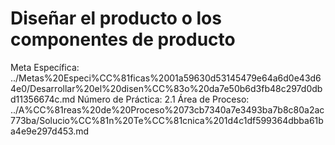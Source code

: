 # Diseñar el producto o los componentes de producto

Meta Específica: ../Metas%20Especi%CC%81ficas%2001a59630d53145479e64a6d0e43d64e0/Desarrollar%20el%20disen%CC%83o%20da7e50b6d3fb48c297d0dbd11356674c.md
Número de Práctica: 2.1
Área de Proceso: ../A%CC%81reas%20de%20Proceso%2073cb7340a7e3493ba7b8c80a2ac773ba/Solucio%CC%81n%20Te%CC%81cnica%201d4c1df599364dbba61ba4e9e297d453.md
